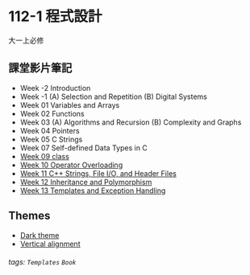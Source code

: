 # 112-1 程式設計
大一上必修

課堂影片筆記
---
- Week -2 Introduction
- Week -1 (A) Selection and Repetition (B) Digital Systems
- Week 01 Variables and Arrays
- Week 02 Functions
- Week 03 (A) Algorithms and Recursion (B) Complexity and Graphs
- Week 04 Pointers
- Week 05 C Strings
- Week 07 Self-defined Data Types in C
- [Week 09 class](https://hackmd.io/@RuH9UULLRMuRo2iEsweIqA/HyNX0VAzp)
- [Week 10 Operator Overloading ](https://hackmd.io/@RuH9UULLRMuRo2iEsweIqA/rkHFTpHmp)
- [Week 11 C++ Strings, File I/O, and Header Files](https://hackmd.io/@RuH9UULLRMuRo2iEsweIqA/ByJEhUCXa)
- [Week 12 Inheritance and Polymorphism](https://hackmd.io/@RuH9UULLRMuRo2iEsweIqA/SJDlMvU4p)
- [Week 13 Templates and Exception Handling](https://hackmd.io/@RuH9UULLRMuRo2iEsweIqA/HkKirrMrp)

Themes
---
- [Dark theme](/theme-dark?both)
- [Vertical alignment](/theme-vertical-writing?both)

###### tags: `Templates` `Book`
